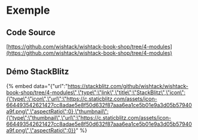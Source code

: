 # Exemple

## Code Source

​[https://github.com/wishtack/wishtack-book-shop/tree/4-modules](https://github.com/wishtack/wishtack-book-shop/tree/4-modules)

## Démo StackBlitz

{% embed data="{\"url\":\"https://stackblitz.com/github/wishtack/wishtack-book-shop/tree/4-modules\",\"type\":\"link\",\"title\":\"StackBlitz\",\"icon\":{\"type\":\"icon\",\"url\":\"https://c.staticblitz.com/assets/icon-664493542621427cc8adae5e8f50d632f87aaa6ea1ce5b01e9a3d05b57940a9f.png\",\"aspectRatio\":0},\"thumbnail\":{\"type\":\"thumbnail\",\"url\":\"https://c.staticblitz.com/assets/icon-664493542621427cc8adae5e8f50d632f87aaa6ea1ce5b01e9a3d05b57940a9f.png\",\"aspectRatio\":0}}" %}



